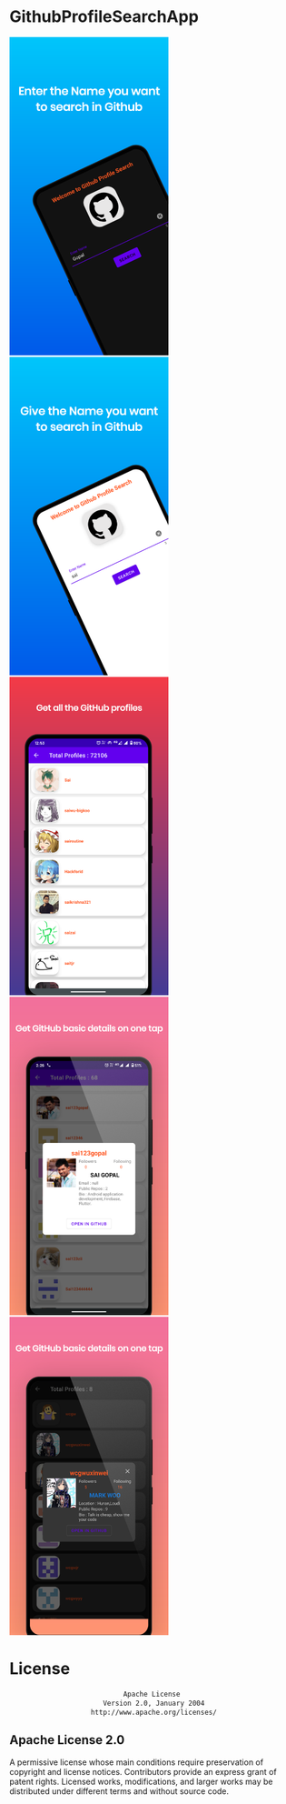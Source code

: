 # GithubProfileSearchApp

<img src="Screenshot/screenshot D1.png" width="280px" alt="Screenshot" /><img src="Screenshot/Screenshoot1.png" width="280px" alt="Screenshot" />
<img src="Screenshot/Screenshoot2.png" width="280px" alt="Screenshot" /><img src="Screenshot/Screenshoot3.png" width="280px" alt="Screenshot" />
<img src="Screenshot/screenshotD2.png" width="280px" alt="Screenshot" />

# License
                                Apache License
                           Version 2.0, January 2004
                        http://www.apache.org/licenses/
   
## Apache License 2.0
A permissive license whose main conditions require preservation of copyright and license notices. Contributors provide an express grant of patent rights. Licensed works, modifications, and larger works may be distributed under different terms and without source code.



 

 

 

 

 


 

 

